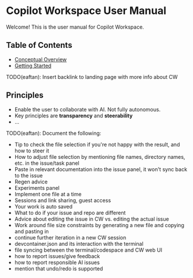 # Copilot Workspace User Manual

Welcome!  This is the user manual for Copilot Workspace.

## Table of Contents

* [Conceptual Overview](conceptual-overview.md)
* [Getting Started](getting-started.md)

TODO(eaftan): Insert backlink to landing page with more info about CW

## Principles

* Enable the user to collaborate with AI. Not fully autonomous.
* Key principles are __transparency__ and __steerability__
* ...

TODO(eaftan): Document the following:

* Tip to check the file selection if you're not happy with the result, and how to steer it
* How to adjust file selection by mentioning file names, directory names, etc. in the issue/task panel
* Paste in relevant documentation into the issue panel, it won't sync back to the issue
* Regen advice
* Experiments panel
* Implement one file at a time
* Sessions and link sharing, guest access
* Your work is auto saved
* What to do if your issue and repo are different
* Advice about editing the issue in CW vs. editing the actual issue
* Work around file size constraints by generating a new file and copying and pasting in
* continue further iteration in a new CW session
* devcontainer.json and its interaction with the terminal
* file syncing between the terminal/codespace and CW web UI
* how to report issues/give feedback
* how to report responsible AI issues
* mention that undo/redo is supported